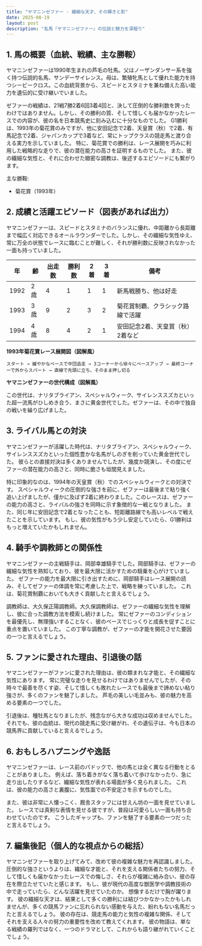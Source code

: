 ```yaml
---
title: "ヤマニンゼファー - 繊細な天才、その輝きと影"
date: 2025-08-19
layout: post
description: "名馬『ヤマニンゼファー』の伝説と魅力を深堀り"
---
```


## 1. 馬の概要（血統、戦績、主な勝鞍）

ヤマニンゼファーは1990年生まれの芦毛の牡馬。父はノーザンダンサー系を強く持つ伝説的名馬、サンデーサイレンス。母は、繁殖牝馬として優れた能力を持つシービークロス。この血統背景から、スピードとスタミナを兼ね備えた高い能力を遺伝的に受け継いでいました。  

ゼファーの戦績は、21戦7勝2着6回3着4回と、決して圧倒的な勝利数を誇ったわけではありません。しかし、その勝利の質、そして惜しくも届かなかったレースでの内容が、彼の名を日本競馬史に刻み込むに十分なものでした。  G1勝利は、1993年の菊花賞のみですが、他に安田記念で2着、天皇賞（秋）で2着、有馬記念で2着、ジャパンカップで3着など、常にトップクラスの競走馬と渡り合える実力を示していました。  特に、菊花賞での勝利は、レース展開を巧みに利用した戦略的な走りで、彼の潜在能力の高さを証明するものでした。  また、彼の繊細な気性と、それに合わせた緻密な調教は、後述するエピソードにも繋がります。


主な勝鞍:

* 菊花賞（1993年）


## 2. 成績と活躍エピソード（図表があれば出力）

ヤマニンゼファーは、スピードとスタミナのバランスに優れ、中距離から長距離まで幅広く対応できるオールラウンダーでした。しかし、その繊細な気性ゆえ、常に万全の状態でレースに臨むことが難しく、それが勝利数に反映されなかった一面も持っていました。


| 年 | 齢 | 出走数 | 勝利数 | 2着 | 3着 | 備考 |
|---|---|---|---|---|---|---|
| 1992 | 2歳 | 4 | 1 | 1 | 1 | 新馬戦勝ち、他は好走 |
| 1993 | 3歳 | 9 | 2 | 3 | 2 | 菊花賞制覇、クラシック路線で活躍 |
| 1994 | 4歳 | 8 | 4 | 2 | 1 | 安田記念2着、天皇賞（秋）2着など |


**1993年菊花賞レース展開図（図解風）**

```
スタート → 緩やかなペースで中団追走 → 3コーナーから徐々にペースアップ → 最終コーナーで外からスパート → 直線で先頭に立ち、そのまま押し切る
```

**ヤマニンゼファーの世代構成（図解風）**

この世代は、ナリタブライアン、スペシャルウィーク、サイレンススズカといった超一流馬がひしめき合う、まさに黄金世代でした。ゼファーは、その中で独自の戦いを繰り広げました。


## 3. ライバル馬との対決

ヤマニンゼファーが活躍した時代は、ナリタブライアン、スペシャルウィーク、サイレンススズカといった個性豊かな名馬がしのぎを削っていた黄金世代でした。  彼らとの直接対決は多くありませんでしたが、幾度か競演し、その度にゼファーの潜在能力の高さと、同時に脆さも垣間見えました。

特に印象的なのは、1994年の天皇賞（秋）でのスペシャルウィークとの対決です。  スペシャルウィークの圧倒的な強さを前に、ゼファーは最後まで粘り強く追い上げましたが、僅かに及ばず2着に終わりました。このレースは、ゼファーの能力の高さと、ライバルの強さを同時に示す象徴的な一戦となりました。  また、同じ年に安田記念で2着となったことも、短距離路線でも高いレベルで戦えたことを示しています。  もし、彼の気性がもう少し安定していたら、G1勝利はもっと増えていたかもしれません。


## 4. 騎手や調教師との関係性

ヤマニンゼファーの主戦騎手は、岡部幸雄騎手でした。岡部騎手は、ゼファーの繊細な気性を熟知しており、彼を最大限に活かすための騎乗を心がけていました。  ゼファーの能力を最大限に引き出すために、岡部騎手はレース展開の読み、そしてゼファーの体調を常に考慮した上で、戦略を練っていました。  これは、菊花賞制覇においても大きく貢献したと言えるでしょう。

調教師は、大久保正陽調教師。大久保調教師は、ゼファーの繊細な気性を理解し、彼に合った調教方法を模索し続けました。  常にゼファーのコンディションを最優先し、無理強いすることなく、彼のペースでじっくりと成長を促すことに重点を置いていました。  この丁寧な調教が、ゼファーの才能を開花させた要因の一つと言えるでしょう。


## 5. ファンに愛された理由、引退後の話

ヤマニンゼファーがファンに愛された理由は、彼の類まれな才能と、その繊細な気性にあります。  常に完璧な走りを見せるわけではありませんでしたが、その時々で最善を尽くす姿、そして惜しくも敗れたレースでも最後まで諦めない粘り強さが、多くのファンを魅了しました。  芦毛の美しい毛並みも、彼の魅力を高める要素の一つでした。

引退後は、種牡馬となりましたが、残念ながら大きな成功は収めませんでした。  それでも、彼の血統は、現代の競走馬に受け継がれ、その遺伝子は、今も日本の競馬界に貢献していると言えるでしょう。


## 6. おもしろハプニングや逸話

ヤマニンゼファーは、レース前のパドックで、他の馬とは全く異なる行動をとることがありました。  例えば、落ち着きがなく落ち着いて歩けなかったり、急に走り出したりするなど、繊細な気性が表れる場面が多く見られました。  これは、彼の能力の高さと裏腹に、気性面での不安定さを示すものでした。

また、彼は非常に人懐っこく、厩舎スタッフには甘えん坊の一面を見せていました。  レースでは真剣な表情を見せる彼ですが、普段は可愛らしい一面も持ち合わせていたのです。  こうしたギャップも、ファンを魅了する要素の一つだったと言えるでしょう。


## 7. 編集後記（個人的な視点からの総括）

ヤマニンゼファーを取り上げてみて、改めて彼の複雑な魅力を再認識しました。  圧倒的な強さというよりは、繊細な才能と、それを支える関係者たちの努力、そして惜しくも届かなかったレースでの悔しさ、それらが複雑に絡み合い、彼の存在を際立たせていたと感じます。  もし、彼が現代の高度な獣医学や調教技術の中で走っていたら、どんな活躍を見せていたのか。  想像するだけで胸が躍ります。  彼の繊細な天才は、結果として多くの勝利には結びつかなかったかもしれませんが、多くの競馬ファンに忘れられない感動を与えた、紛れもない名馬だったと言えるでしょう。  彼の存在は、競走馬の能力と気性の複雑な関係、そしてそれを支える人々の努力の重要性を改めて教えてくれます。  彼の物語は、単なる戦績の羅列ではなく、一つのドラマとして、これからも語り継がれていくことでしょう。
